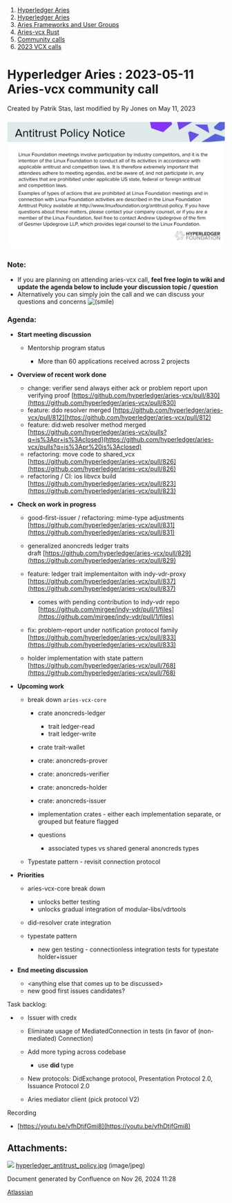 1. [Hyperledger Aries](index.html)
2. [Hyperledger Aries](Hyperledger-Aries_18481154.html)
3. [Aries Frameworks and User Groups](Aries-Frameworks-and-User-Groups_18481290.html)
4. [Aries-vcx Rust](Aries-vcx-Rust_18499431.html)
5. [Community calls](Community-calls_18499459.html)
6. [2023 VCX calls](2023-VCX-calls_18517247.html)

# Hyperledger Aries : 2023-05-11 Aries-vcx community call

Created by Patrik Stas, last modified by Ry Jones on May 11, 2023

### **![](attachments/18504921/18518058.jpg?height=250)**

### **Note:**

- If you are planning on attending aries-vcx call, **feel free login to wiki and update the agenda below to include your discussion topic / question**
- Alternatively you can simply join the call and we can discuss your questions and concerns ![(smile)](images/icons/emoticons/smile.png)

### **Agenda:**

- **Start meeting discussion** 
  
  - Mentorship program status
    
    - More than 60 applications received across 2 projects

<!--THE END-->

- **Overview of recent work done**
  
  - change: verifier send always either ack or problem report upon verifying proof [https://github.com/hyperledger/aries-vcx/pull/830](https://github.com/hyperledger/aries-vcx/pull/830)
  - feature: ddo resolver merged [https://github.com/hyperledger/aries-vcx/pull/812](https://github.com/hyperledger/aries-vcx/pull/812)
  - feature: did:web resolver method merged [https://github.com/hyperledger/aries-vcx/pulls?q=is%3Apr+is%3Aclosed](https://github.com/hyperledger/aries-vcx/pulls?q=is%3Apr%20is%3Aclosed)
  - refactoring: move code to shared\_vcx [https://github.com/hyperledger/aries-vcx/pull/826](https://github.com/hyperledger/aries-vcx/pull/826)
  - refactoring / CI: ios libvcx build [https://github.com/hyperledger/aries-vcx/pull/823](https://github.com/hyperledger/aries-vcx/pull/823)

<!--THE END-->

- **Check on work in progress**
  
  - good-first-issuer / refactoring: mime-type adjustments [https://github.com/hyperledger/aries-vcx/pull/831](https://github.com/hyperledger/aries-vcx/pull/831)
  - generalized anoncreds ledger traits draft [https://github.com/hyperledger/aries-vcx/pull/829](https://github.com/hyperledger/aries-vcx/pull/829)
  - feature: ledger trait implementaiton with indy-vdr-proxy [https://github.com/hyperledger/aries-vcx/pull/837](https://github.com/hyperledger/aries-vcx/pull/837)
    
    - comes with pending contribution to indy-vdr repo [https://github.com/mirgee/indy-vdr/pull/1/files](https://github.com/mirgee/indy-vdr/pull/1/files)
  - fix: problem-report under notification protocol family [https://github.com/hyperledger/aries-vcx/pull/833](https://github.com/hyperledger/aries-vcx/pull/833)
  - holder implementation with state pattern [https://github.com/hyperledger/aries-vcx/pull/768](https://github.com/hyperledger/aries-vcx/pull/768)

<!--THE END-->

- **Upcoming work**
  
  - break down `aries-vcx-core` 
    
    - crate anoncreds-ledger
      
      - trait ledger-read
      - trait ledger-write
    - crate trait-wallet
    - crate: anoncreds-prover
    - crate: anoncreds-verifier
    - crate: anoncreds-holder
    - crate: anoncreds-issuer
    - implementation crates - either each implementation separate, or grouped but feature flagged
    - questions
      
      - associated types vs shared general anoncreds types
  - Typestate pattern - revisit connection protocol
- **Priorities**
  
  - aries-vcx-core break down
    
    - unlocks better testing
    - unlocks gradual integration of modular-libs/vdrtools
  - did-resolver crate integration
  - typestate pattern
    
    - new gen testing - connectionless integration tests for typestate holder+issuer

<!--THE END-->

- **End meeting discussion** 
  
  - &lt;anything else that comes up to be discussed&gt;
  - new good first issues candidates?

Task backlog: 

- - Issuer with credx
  - Eliminate usage of MediatedConnection in tests (in favor of (non-mediated) Connection)
  - Add more typing across codebase
    
    - use **did** type
  - New protocols: DidExchange protocol, Presentation Protocol 2.0, Issuance Protocol 2.0
  - Aries mediator client (pick protocol V2)

Recording

- [https://youtu.be/vfhDtjfGmi8](https://youtu.be/vfhDtjfGmi8)

## Attachments:

![](images/icons/bullet_blue.gif) [hyperledger\_antitrust\_policy.jpg](attachments/18504921/18518058.jpg) (image/jpeg)

Document generated by Confluence on Nov 26, 2024 11:28

[Atlassian](http://www.atlassian.com/)
